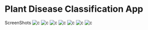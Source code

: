 # Plant Disease Classification App

 ScreenShots 
![c](https://challengepost-s3-challengepost.netdna-ssl.com/photos/production/software_photos/001/365/348/datas/gallery.jpg) ![c](https://challengepost-s3-challengepost.netdna-ssl.com/photos/production/software_photos/001/365/350/datas/gallery.jpg) ![c](https://challengepost-s3-challengepost.netdna-ssl.com/photos/production/software_photos/001/365/351/datas/gallery.jpg) ![c](https://challengepost-s3-challengepost.netdna-ssl.com/photos/production/software_photos/001/365/355/datas/gallery.jpg) ![c](https://challengepost-s3-challengepost.netdna-ssl.com/photos/production/software_photos/001/365/356/datas/gallery.jpg) ![c](https://challengepost-s3-challengepost.netdna-ssl.com/photos/production/software_photos/001/365/358/datas/gallery.jpg) ![c](https://challengepost-s3-challengepost.netdna-ssl.com/photos/production/software_photos/001/365/360/datas/gallery.jpg) 



